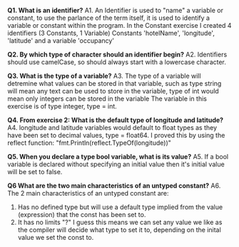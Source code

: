 **Q1. What is an identifier?**
A1. An Identifier is used to "name" a variable or constant, to use the parlance of the term itself, it is used to identify a variable or constant within the program. 
In the Constant exercise I created 4 identifiers (3 Constants, 1 Variable)
Constants 'hotelName', 'longitude', 'latitude' and a variable 'occupancy'

**Q2. By which type of character should an identifier begin?**
A2. Identifiers should use camelCase, so should always start with a lowercase character.

**Q3. What is the type of a variable?**
A3. The type of a variable will detremine what values can be stored in that variable, such as type string will mean any text can be used to store in the variable, type of int would mean only integers can be stored in the variable
The variable in this exercise is of type integer, type = int.

**Q4. From exercise 2: What is the default type of longitude and latitude?**
A4. longitude and latitude variables would default to float types as they have been set to decimal values, type = float64.
I proved this by using the reflect function: "fmt.Println(reflect.TypeOf(longitude))"

**Q5. When you declare a type bool variable, what is its value?**
A5. If a bool variable is declared without specifying an initial value then it's initial value will be set to false.

**Q6 What are the two main characteristics of an untyped constant?**
A6. The 2 main characteristics of an untyped constant are:
1.  Has no defined type but will use a default type implied from the value (expression) that the const has been set to.
2.  It has no limits "?" I guess this means we can set any value we like as the compiler will decide what type to set it to, depending on the inital value we set the const to.